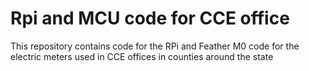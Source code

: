 # Rpi and MCU code for CCE office

This repository contains code for the RPi and Feather M0 code for the electric meters used in CCE offices in counties around the state